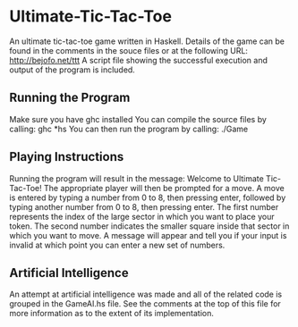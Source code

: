 Ultimate-Tic-Tac-Toe
====================

An ultimate tic-tac-toe game written in Haskell.
Details of the game can be found in the comments in the souce files or at the following URL:
http://bejofo.net/ttt
A script file showing the successful execution and output of the program is included.

Running the Program
--------------------
Make sure you have ghc installed
You can compile the source files by calling:
ghc *hs
You can then run the program by calling:
./Game

Playing Instructions
--------------------
Running the program will result in the message:
Welcome to Ultimate Tic-Tac-Toe!
The appropriate player will then be prompted for a move.
A move is entered by typing a number from 0 to 8, then pressing enter, followed by typing another number from 0 to 8, then pressing enter. The first number represents the index of the large sector in which you want to place your token. The second number indicates the smaller square inside that sector in which you want to move.
A message will appear and tell you if your input is invalid at which point you can enter a new set of numbers.

Artificial Intelligence
--------------------
An attempt at artificial intelligence was made and all of the related code is grouped in the GameAI.hs file.
See the comments at the top of this file for more information as to the extent of its implementation.
